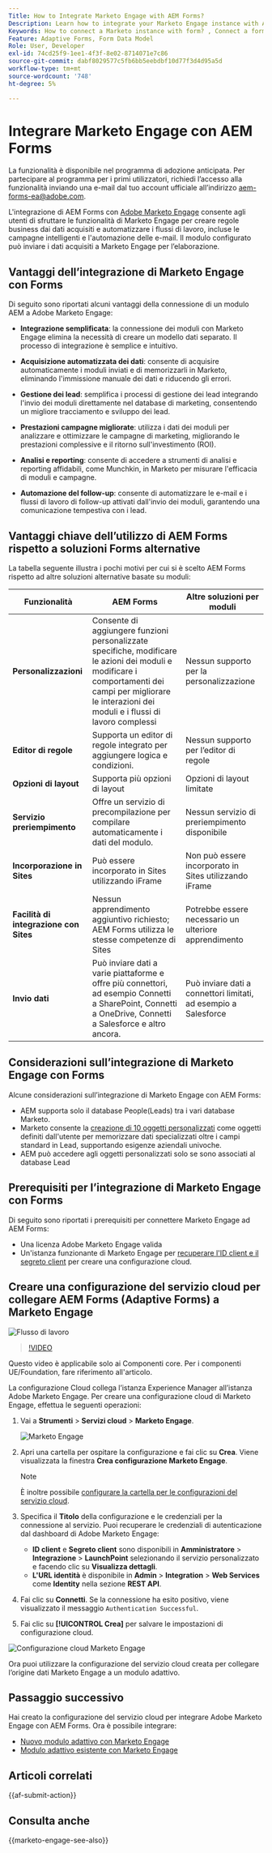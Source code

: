 ```yaml
---
Title: How to Integrate Marketo Engage with AEM Forms?
Description: Learn how to integrate your Marketo Engage instance with AEM Forms.
Keywords: How to connect a Marketo instance with form? , Connect a form to Marketo, Integrate a form with Marketo Engage, Integrate an Adaptive Form with a Marketo instance.
Feature: Adaptive Forms, Form Data Model
Role: User, Developer
exl-id: 74cd25f9-1ee1-4f3f-8e02-8714071e7c86
source-git-commit: dabf8029577c5fb6bb5eebdbf10d77f3d4d95a5d
workflow-type: tm+mt
source-wordcount: '748'
ht-degree: 5%

---
```


# Integrare Marketo Engage con AEM Forms

<span class="preview"> La funzionalità è disponibile nel programma di adozione anticipata. Per partecipare al programma per i primi utilizzatori, richiedi l’accesso alla funzionalità inviando una e-mail dal tuo account ufficiale all’indirizzo aem-forms-ea@adobe.com. </span>

L&#39;integrazione di AEM Forms con [Adobe Marketo Engage](https://experienceleague.adobe.com/en/docs/marketo/using/home) consente agli utenti di sfruttare le funzionalità di Marketo Engage per creare regole business dai dati acquisiti e automatizzare i flussi di lavoro, incluse le campagne intelligenti e l&#39;automazione delle e-mail. Il modulo configurato può inviare i dati acquisiti a Marketo Engage per l’elaborazione.

## Vantaggi dell’integrazione di Marketo Engage con Forms

Di seguito sono riportati alcuni vantaggi della connessione di un modulo AEM a Adobe Marketo Engage:

* **Integrazione semplificata**: la connessione dei moduli con Marketo Engage elimina la necessità di creare un modello dati separato. Il processo di integrazione è semplice e intuitivo.
* **Acquisizione automatizzata dei dati**: consente di acquisire automaticamente i moduli inviati e di memorizzarli in Marketo, eliminando l&#39;immissione manuale dei dati e riducendo gli errori.

* **Gestione dei lead**: semplifica i processi di gestione dei lead integrando l&#39;invio dei moduli direttamente nel database di marketing, consentendo un migliore tracciamento e sviluppo dei lead.

* **Prestazioni campagne migliorate**: utilizza i dati dei moduli per analizzare e ottimizzare le campagne di marketing, migliorando le prestazioni complessive e il ritorno sull&#39;investimento (ROI).

* **Analisi e reporting**: consente di accedere a strumenti di analisi e reporting affidabili, come Munchkin, in Marketo per misurare l&#39;efficacia di moduli e campagne.

* **Automazione del follow-up**: consente di automatizzare le e-mail e i flussi di lavoro di follow-up attivati dall&#39;invio dei moduli, garantendo una comunicazione tempestiva con i lead.

## Vantaggi chiave dell’utilizzo di AEM Forms rispetto a soluzioni Forms alternative

La tabella seguente illustra i pochi motivi per cui si è scelto AEM Forms rispetto ad altre soluzioni alternative basate su moduli:

| **Funzionalità** | **AEM Forms** | **Altre soluzioni per moduli** |
|-------------------------------------|----------------------------------------------------------------------|-----------------------------------------------------------|
| **Personalizzazioni** | Consente di aggiungere funzioni personalizzate specifiche, modificare le azioni dei moduli e modificare i comportamenti dei campi per migliorare le interazioni dei moduli e i flussi di lavoro complessi | Nessun supporto per la personalizzazione |
| **Editor di regole** | Supporta un editor di regole integrato per aggiungere logica e condizioni. | Nessun supporto per l’editor di regole |
| **Opzioni di layout** | Supporta più opzioni di layout | Opzioni di layout limitate |
| **Servizio preriempimento** | Offre un servizio di precompilazione per compilare automaticamente i dati del modulo. | Nessun servizio di preriempimento disponibile |
| **Incorporazione in Sites** | Può essere incorporato in Sites utilizzando iFrame | Non può essere incorporato in Sites utilizzando iFrame |
| **Facilità di integrazione con Sites** | Nessun apprendimento aggiuntivo richiesto; AEM Forms utilizza le stesse competenze di Sites | Potrebbe essere necessario un ulteriore apprendimento |
| **Invio dati** | Può inviare dati a varie piattaforme e offre più connettori, ad esempio Connetti a SharePoint, Connetti a OneDrive, Connetti a Salesforce e altro ancora. | Può inviare dati a connettori limitati, ad esempio a Salesforce |

## Considerazioni sull’integrazione di Marketo Engage con Forms

Alcune considerazioni sull’integrazione di Marketo Engage con AEM Forms:

* AEM supporta solo il database People(Leads) tra i vari database Marketo.
* Marketo consente la [creazione di 10 oggetti personalizzati](https://experienceleague.adobe.com/en/docs/marketo/using/product-docs/administration/marketo-custom-objects/add-marketo-custom-object-fields) come oggetti definiti dall&#39;utente per memorizzare dati specializzati oltre i campi standard in Lead, supportando esigenze aziendali univoche.
* AEM può accedere agli oggetti personalizzati solo se sono associati al database Lead

## Prerequisiti per l’integrazione di Marketo Engage con Forms

Di seguito sono riportati i prerequisiti per connettere Marketo Engage ad AEM Forms:

* Una licenza Adobe Marketo Engage valida
* Un&#39;istanza funzionante di Marketo Engage per [recuperare l&#39;ID client e il segreto client](https://experienceleague.adobe.com/en/docs/marketo/using/product-docs/administration/additional-integrations/create-a-custom-service-for-use-with-rest-api) per creare una configurazione cloud.

## Creare una configurazione del servizio cloud per collegare AEM Forms (Adaptive Forms) a Marketo Engage

![Flusso di lavoro](/help/forms/assets/workflow-marketo-1.png)

>[!VIDEO](https://video.tv.adobe.com/v/3442865/engage-marketo-aem-forms-aem)

<span> Questo video è applicabile solo ai Componenti core. Per i componenti UE/Foundation, fare riferimento all&#39;articolo.</span>

La configurazione Cloud collega l’istanza Experience Manager all’istanza Adobe Marketo Engage. Per creare una configurazione cloud di Marketo Engage, effettua le seguenti operazioni:

1. Vai a **Strumenti** > **Servizi cloud** > **Marketo Engage**.

   ![Marketo Engage](/help/forms/assets/marketo-engage.png)

2. Apri una cartella per ospitare la configurazione e fai clic su **Crea**. Viene visualizzata la finestra **Crea configurazione Marketo Engage**.

   >[!NOTE]
   >
   > È inoltre possibile [configurare la cartella per le configurazioni del servizio cloud](/help/forms/configure-data-sources.md#configure-folder-for-cloud-service-configurations).

3. Specifica il **Titolo** della configurazione e le credenziali per la connessione al servizio. Puoi recuperare le credenziali di autenticazione dal dashboard di Adobe Marketo Engage:
   * **ID client** e **Segreto client** sono disponibili in **Amministratore** > **Integrazione** > **LaunchPoint** selezionando il servizio personalizzato e facendo clic su **Visualizza dettagli**.
   * **L&#39;URL identità** è disponibile in **Admin** > **Integration** > **Web Services** come **Identity** nella sezione **REST API**.

4. Fai clic su **Connetti**.  Se la connessione ha esito positivo, viene visualizzato il messaggio `Authentication Successful`.
5. Fai clic su **[!UICONTROL Crea]** per salvare le impostazioni di configurazione cloud.

![Configurazione cloud Marketo Engage](/help/forms/assets/marketo-engage-cloud-configuration.png)

Ora puoi utilizzare la configurazione del servizio cloud creata per collegare l’origine dati Marketo Engage a un modulo adattivo.

## Passaggio successivo

Hai creato la configurazione del servizio cloud per integrare Adobe Marketo Engage con AEM Forms. Ora è possibile integrare:
* [Nuovo modulo adattivo con Marketo Engage](/help/forms/integrate-adaptive-form-with-marketo-engage.md)
* [Modulo adattivo esistente con Marketo Engage](/help/forms/use-marketo-engage-data-source-in-form.md)

## Articoli correlati

{{af-submit-action}}

## Consulta anche

{{marketo-engage-see-also}}
